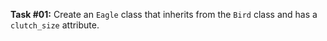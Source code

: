 **Task #01:** Create an `Eagle` class that inherits from the `Bird` class and has a `clutch_size` attribute.
